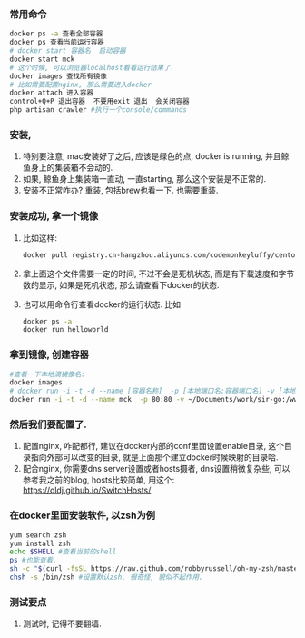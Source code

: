 ### 常用命令

```sh
docker ps -a 查看全部容器
docker ps 查看当前运行容器
# docker start 容器名  启动容器
docker start mck
# 这个时候, 可以浏览器localhost看看运行结果了.
docker images 查找所有镜像
# 比如需要配置nginx, 那么需要进入docker
docker attach 进入容器
control+Q+P 退出容器  不要用exit 退出  会关闭容器
php artisan crawler #执行一个console/commands
```

### 安装, 

1. 特别要注意, mac安装好了之后, 应该是绿色的点, docker is running, 并且鲸鱼身上的集装箱不会动的. 
2. 如果, 鲸鱼身上集装箱一直动, 一直starting, 那么这个安装是不正常的.
3. 安装不正常咋办? 重装, 包括brew也看一下. 也需要重装. 

### 安装成功, 拿一个镜像

1. 比如这样: 

   ```sh
   docker pull registry.cn-hangzhou.aliyuncs.com/codemonkeyluffy/centos7_dev
   ```

2. 拿上面这个文件需要一定的时间, 不过不会是死机状态, 而是有下载速度和字节数的显示, 如果是死机状态, 那么请查看下docker的状态.

3. 也可以用命令行查看docker的运行状态. 比如

   ```sh
   docker ps -a
   docker run helloworld
   ```

### 拿到镜像, 创建容器

```sh
#查看一下本地滴镜像名:
docker images
# docker run -i -t -d --name [容器名称]  -p [本地端口名:容器端口名] -v [本地目录:容器目录]  [镜像名] /bin/shell名
docker run -i -t -d --name mck  -p 80:80 -v ~/Documents/work/sir-go:/www registry.cn-hangzhou.aliyuncs.com/codemonkeyluffy/centos7_dev /bin/zsh
```

### 然后我们要配置了.

1. 配置nginx, 咋配都行, 建议在docker内部的conf里面设置enable目录, 这个目录指向外部可以改变的目录, 就是上面那个建立docker时候映射的目录哈.
2. 配合nginx, 你需要dns server设置或者hosts摄者, dns设置稍微复杂些, 可以参考我之前的blog, hosts比较简单, 用这个: https://oldj.github.io/SwitchHosts/

### 在docker里面安装软件, 以zsh为例

```sh
yum search zsh
yum install zsh
echo $SHELL #查看当前的shell
ps #也能查看.
sh -c "$(curl -fsSL https://raw.github.com/robbyrussell/oh-my-zsh/master/tools/install.sh)" #安装http://ohmyz.sh/
chsh -s /bin/zsh #设置默认zsh, 很奇怪, 貌似不起作用.
```

### 测试要点

1. 测试时, 记得不要翻墙. 